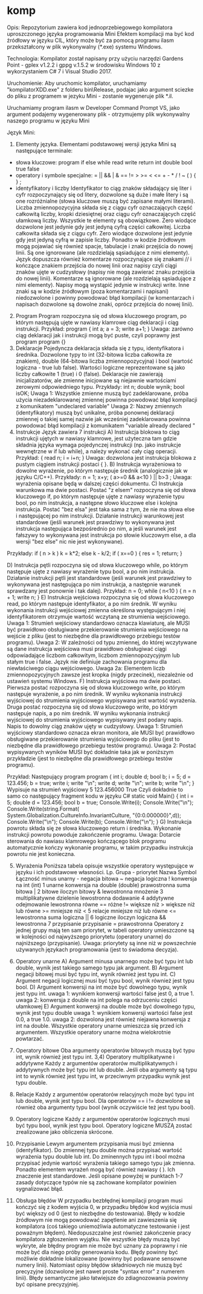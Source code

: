 # komp
Opis:
Repozytorium zawiera kod jednoprzebiegowego kompilatora uproszczonego języka programowania Mini
Efektem kompilacji ma być kod źródłowy w języku CIL, który może być za
pomocą programu ilasm przekształcony w plik wykonywalny (*.exe) systemu Windows.

Technologia:
Kompilator został napisany przy użyciu narzędzi Gardens Point - gplex v1.2.2 i gppg v.1.5.2 w środowisku Windows 10 z wykorzystaniem C# 7 i Visual Studio 2017. 

Uruchomienie:
Aby uruchomic kompilator, uruchamiamy "kompilatorXDD.exe" z folderu bin\Release, podajac jako argument sciezke do pliku z programem w jezyku Mini - zostanie wygeneruje plik *.il. 

Uruchamiamy program ilasm w Developer Command Prompt VS, jako argument podajemy wygenerowany plik - otrzymujemy plik wykonywalny naszego programu w języku Mini

Język Mini:
1) Elementy języka.
Elementami podstawowej wersji języka Mini są następujące terminale:
- słowa kluczowe: program if else while read write return int double bool true false
- operatory i symbole specjalne: = || && | & == != > >= < <= + - * / ! ~ ( ) { } ;
- identyfikatory i liczby
Identyfikator to ciąg znaków składający się liter i cyfr rozpoczynający się od litery, dozwolone są
duże i małe litery i są one rozróżnialne (słowa kluczowe muszą być zapisane małymi literami).
Liczba zmiennopozycyjna składa się z ciągu cyfr oznaczających część całkowitą liczby, kropki
dziesiętnej oraz ciągu cyfr oznaczających część ułamkową liczby. Wszystkie te elementy są
obowiązkowe. Zero wiodące dozwolone jest jedynie gdy jest jedyną cyfrą części całkowitej.
Liczba całkowita składa się z ciągu cyfr. Zero wiodące dozwolone jest jedynie gdy jest jedyną cyfrą
w zapisie liczby.
Ponadto w kodzie źródłowym mogą pojawiać się również spacje, tabulacje i znaki przejścia do
nowej linii. Są one ignorowane (ale rozdzielają sąsiadujące z nimi elementy).
Język dopuszcza również komentarze rozpoczynające się znakami // i kończące znakiem przejścia do
nowej linii oraz napisy czyli ciągi znaków ujęte w cudzysłowy (napisy nie mogą zawierać znaku
przejścia do nowej linii).
Komentarze są ignorowane (ale rozdzielają sąsiadujące z nimi elementy). Napisy mogą wystąpić
jedynie w instrukcji write.
Inne znaki są w kodzie źródłowym (poza komentarzami i napisani) niedozwolone i powinny
powodować błąd kompilacji (w komentarzach i napisach dozwolone są dowolne znaki, oprócz
przejścia do nowej linii).
2) Program
Program rozpoczyna się od słowa kluczowego program, po którym następują ujęte w nawiasy
klamrowe ciąg deklaracji i ciąg instrukcji.
Przykład:
program
 {
 int a;
 a = 3;
 write a+1;
 }
Uwaga: zarówno ciąg deklaracji jak i instrukcji mogą być puste, czyli poprawny jest program
program {} 
3) Deklaracje
Pojedyncza deklaracja składa się z typu, identyfikatora i średnika.
Dozwolone typy to int (32-bitowa liczba całkowita ze znakiem), double (64-bitowa liczba
zmiennopozycyjna) i bool (wartość logiczna - true lub false).
Wartości logiczne reprezentowane są jako liczby całkowite 1 (true) i 0 (false).
Deklaracje nie zawierają inicjalizatorów, ale zmienne inicjowane są niejawnie wartościami zerowymi
odpowiedniego typu.
Przykłady:
int n;
double wynik;
bool isOK;
Uwaga 1: Wszystkie zmienne muszą być zadeklarowane, próba użycia niezadeklarowanej zmiennej
powinna powodować błąd kompilacji z komunikatem "undeclared variable"
Uwaga 2: Nazwy zmiennych (identyfikatory) muszą być unikalne, próba ponownej deklaracji
zmiennej o takiej samej nazwie jak wcześniej zadeklarowana powinna powodować błąd kompilacji z
komunikatem "variable already declared "
4) Instrukcje
Język zawiera 7 instrukcji
A) Instrukcja blokowa to ciąg instrukcji ujętych w nawiasy klamrowe, jest użyteczna tam gdzie
składnia języka wymaga pojedynczej instrukcji (np. jako instrukcje wewnętrzne w if lub while),
a należy wykonać cały ciąg operacji.
Przykład:
{ read n; i = i+n; }
Uwaga: dozwolona jest instrukcja blokowa z pustym ciągiem instrukcji postaci { }.
B) Instrukcja wyrażeniowa to dowolne wyrażenie, po którym następuje średnik (analogicznie jak w
języku C/C++).
Przykłady:
n = 1;
x+y;
( a>=0 && a<10 ) || b>3 ;
Uwaga: wyrażenia opisane będą w dalszej części dokumentu.
C) Instrukcja warunkowa ma dwie postaci.
Postać "z elsem" rozpoczyna się od słowa kluczowego if, po którym następuje ujęte z nawiasy
wyrażenie typu bool, po nim instrukcja, a następne słowo kluczowe else i kolejna instrukcja.
Postać "bez elsa" jest taka sama z tym, że nie ma słowa else i następującej po nim instrukcji.
Działanie instrukcji warunkowej jest standardowe (jeśli warunek jest prawdziwy to wykonywana jest
instrukcja następująca bezpośrednio po nim, a jeśli warunek jest fałszywy to wykonywana jest
instrukcja po słowie kluczowym else, a dla wersji "bez else" nic nie jest wykonywane).

Przykłady:
if ( n > k )
 k = k*2;
else
 k - k/2;
if ( x==0 ) { res = 1; return; }

D) Instrukcja pętli rozpoczyna się od słowa kluczowego while, po którym następuje ujęte z nawiasy
wyrażenie typu bool, a po nim instrukcja.
Działanie instrukcji pętli jest standardowe (jeśli warunek jest prawdziwy to wykonywana jest
następująca po nim instrukcja, a następnie warunek sprawdzany jest ponownie i tak dalej).
Przykład:
n = 0;
while ( n<10 )
 {
 n = n + 1;
 write n;
 }
E) Instrukcja wejściowa rozpoczyna się od słowa kluczowego read, po którym następuje
identyfikator, a po nim średnik.
W wyniku wykonania instrukcji wejściowej zmienna określona występującym i niej identyfikatorem
otrzymuje wartość wczytaną ze strumienia wejściowego.
Uwaga 1: Strumień wejściowy standardowo oznacza klawiaturę, ale MUSI być prawidłowo
obsługiwane przekierowanie strumienia wejściowego na wejście z pliku (jest to niezbędne dla
prawidłowego przebiegu testów programu).
Uwaga 2: W zależności od typu zmiennej, do której wczytywane są dane instrukcja wejściowa musi
prawidłowo obsługiwać ciągi odpowiadające liczbom całkowitym, liczbom zmiennopozycyjnym lub
stałym true i false. Język nie definiuje zachowania programu dla niewłaściwego ciągu wejściowego.
Uwaga 2a: Elementem liczb zmiennopozycyjnych zawsze jest kropka (nigdy przecinek), niezależnie
od ustawień systemu Windows.
F) Instrukcja wyjściowa ma dwie postaci.
Pierwsza postać rozpoczyna się od słowa kluczowego write, po którym następuje wyrażenie, a po nim
średnik. W wyniku wykonania instrukcji wyjściowej do strumienia wyjściowego wypisywana jest
wartość wyrażenia.
Druga postać rozpoczyna się od słowa kluczowego write, po którym następuje napis, a po nim
średnik. W wyniku wykonania instrukcji wyjściowej do strumienia wyjściowego wypisywany jest
podany napis. Napis to dowolny ciąg znaków ujęty w cudzysłowy.
Uwaga 1: Strumień wyjściowy standardowo oznacza ekran monitora, ale MUSI być prawidłowo
obsługiwane przekierowanie strumienia wyjściowego do pliku (jest to niezbędne dla prawidłowego
przebiegu testów programu).
Uwaga 2: Postać wypisywanych wyników MUSI być dokładnie taka jak w poniższym przykładzie
(jest to niezbędne dla prawidłowego przebiegu testów programu). 

Przykład:
Następujący program
program
 {
 int i;
 double d;
 bool b;
 i = 5;
 d = 123.456;
 b = true;
 write i;
 write "\n";
 write d;
 write "\n";
 write b;
 write "\n";
 }
Wypisuje na strumień wyjściowy
5
123.456000
True
Czyli dokładnie to samo co następujący fragment kodu w języku C#
static void Main()
 {
 int i = 5;
 double d = 123.456;
 bool b = true;
 Console.Write(i);
 Console.Write("\n");
 Console.Write(string.Format(
 System.Globalization.CultureInfo.InvariantCulture,
 "{0:0.000000}",d));
 Console.Write("\n");
 Console.Write(b);
 Console.Write("\n");
 }
G) Instrukcja powrotu składa się ze słowa kluczowego return i średnika.
Wykonanie instrukcji powrotu powoduje zakończenie programu.
Uwaga: Dotarcie sterowania do nawiasu klamrowego kończącego blok programu automatycznie
kończy wykonanie programu, w takim przypadku instrukcja powrotu nie jest konieczna. 

5) Wyrażenia
Poniższa tabela opisuje wszystkie operatory występujące w języku i ich podstawowe własności.
Lp. Grupa - priorytet Nazwa Symbol Łączność
minus unarny -
negacja bitowa ~
negacja logiczna !
konwersja na int (int)
1 unarne
konwersja na double (double)
prawostronna
suma bitowa | 2 bitowe iloczyn bitowy & lewostronna
mnożenie 3 multiplikatywne dzielenie lewostronna
dodawanie 4 addytywne odejmowanie lewostronna
równe ==
różne !=
większe niż >
większe niż lub równe >=
mniejsze niż <
5 relacje
mniejsze niż lub równe <=
lewostronna
suma logiczna || 6 logiczne iloczyn logiczna && lewostronna
7 przypisanie przypisanie = prawostronna
Operatory z jednej grupy mają ten sam priorytet, w tabeli operatory umieszczone są w kolejności od
najwyższego priorytetu (operatory unarne) do najniższego (przypisanie).
Uwaga: priorytety są inne niż w powszechnie używanych językach programowania (jest to świadoma
decyzja).
1) Operatory unarne
A) Argument minusa unarnego może być typu int lub double, wynik jest takiego samego typu jak
argument.
B) Argument negacji bitowej musi być typu int, wynik również jest typu int.
C) Argument negacji logicznej musi być typu bool, wynik również jest typu bool.
D) Argument konwersji na int może być dowolnego typu, wynik jest typu int.
uwaga 1: wynikiem konwersji wartości false jest 0, a true 1.
uwaga 2: konwersja z double na int polega na odrzuceniu części ułamkowej
E) Argument konwersji na double może być dowolnego typu, wynik jest typu double
uwaga 1: wynikiem konwersji wartości false jest 0.0, a true 1.0.
uwaga 2: dozwolona jest również niejawna konwersja z int na double.
Wszystkie operatory unarne umieszcza się przed ich argumentem.
Wszystkie operatory unarne można wielokrotnie powtarzać.
2) Operatory bitowe
Oba argumenty operatorów bitowych muszą być typu int, wynik również jest typu int.
3,4) Operatory multiplikatywne i addytywne
Każdy z argumentów operatorów multiplikatywnych i addytywnych może być typu int lub double.
Jeśli oba argumenty są typu int to wynik również jest typu int, w przeciwnym przypadku wynik jest
typu double. 

5) Relacje
Każdy z argumentów operatorów relacyjnych może być typu int lub double, wynik jest typu bool.
Dla operatorów == i != dozwolone są również oba argumenty typu bool (wynik oczywiście też jest
typu bool).
6) Operatory logiczne
Każdy z argumentów operatorów logicznych musi być typu bool, wynik jest typu bool.
Operatory logiczne MUSZĄ zostać zrealizowane jako obliczenia skrócone.
7) Przypisanie
Lewym argumentem przypisania musi być zmienna (identyfikator).
Do zmiennej typu double można przypisać wartość wyrażenia typu double lub int.
Do zminennych typu int i bool można przypisać jedynie wartość wyrażenia takiego samego typu jak
zmienna.
Ponadto elementem wyrażeń mogą być również nawiasy ( ).
Ich znaczenie jest standardowe.
Jeśli opisane powyżej w punktach 1-7 zasady dotyczące typów nie są zachowane kompilator powinien
sygnalizować błąd.
6) Obsługa błędów
W przypadku bezbłędnej kompilacji program musi kończyć się z kodem wyjścia 0, w przypadku
błędów kod wyjścia musi być większy od 0 (jest to niezbędne do testowania).
Błędy w kodzie źródłowym nie mogą powodować zapętlenie ani zawieszenia się kompilatora (coś
takiego uniemożliwia automatyczne testowanie i jest poważnym błędem). Niedopuszczalne jest
również zakończenie pracy kompilatora zgłoszeniem wyjątku.
Nie wszystkie błędy muszą być wykryte, ale błędny program nie może być uznany za poprawny i nie
może być dla niego próby generowania kodu.
Błędy powinny być możliwie dokładnie lokalizowane (powinny być podawane sensowne numery
linii). Natomiast opisy błędów składniowych nie muszą być precyzyjne (dozwolone jest nawet proste
"syntax error" z numerem linii). Błędy semantyczne jako łatwiejsze do zdiagnozowania powinny być
opisane precyzyjniej.
